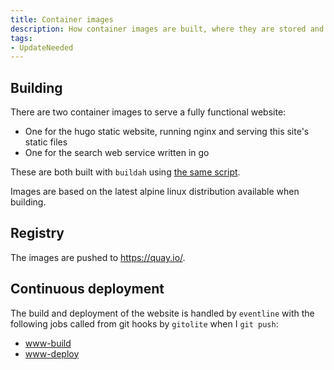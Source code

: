 ```yaml
---
title: Container images
description: How container images are built, where they are stored and how they are deployed
tags:
- UpdateNeeded
---
```


## Building

There are two container images to serve a fully functional website:
- One for the hugo static website, running nginx and serving this site's static files
- One for the search web service written in go

These are both built with `buildah` using [the same script](https://git.adyxax.org/adyxax/ev-scripts/tree/www/build-images.sh).

Images are based on the latest alpine linux distribution available when building.

## Registry

The images are pushed to https://quay.io/.

## Continuous deployment

The build and deployment of the website is handled by `eventline` with the following jobs called from git hooks by `gitolite` when I `git push`:
- [www-build](https://git.adyxax.org/adyxax/ev-scripts/tree/www/www-build.yaml)
- [www-deploy](https://git.adyxax.org/adyxax/ev-scripts/tree/www/www-deploy.yaml)
